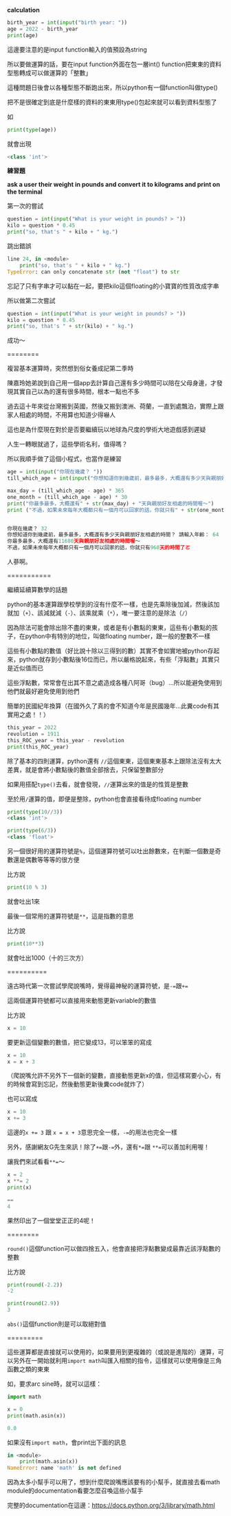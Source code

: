 **calculation**

```python
birth_year = int(input("birth year: "))
age = 2022 - birth_year
print(age)
```

這邊要注意的是input function輸入的值預設為string

所以要做運算的話，要在input function外面在包一層int() function把東東的資料型態轉成可以做運算的「整數」

這種問題日後會以各種型態不斷跑出來，所以python有一個function叫做type()

把不是很確定到底是什麼樣的資料的東東用type()包起來就可以看到資料型態了

如
```python
print(type(age))
```
就會出現

```python
<class 'int'>
```

**練習題**

**ask a user their weight in pounds and convert it to kilograms and print on the terminal**

第一次的嘗試
```python
question = int(input("What is your weight in pounds? > "))
kilo = question * 0.45
print("so, that's " + kilo + " kg.")
```

跳出錯誤
```python
line 24, in <module>
    print("so, that's " + kilo + " kg.")
TypeError: can only concatenate str (not "float") to str
```
忘記了只有字串才可以黏在一起，要把kilo這個floating的小寶寶的性質改成字串

所以做第二次嘗試
```python
question = int(input("What is your weight in pounds? > "))
kilo = question * 0.45
print("so, that's " + str(kilo) + " kg.")
```
成功～

========

複習基本運算時，突然想到俗女養成記第二季時

陳嘉玲她弟說到自己用一個app去計算自己還有多少時間可以陪在父母身邊，才發現其實自己以為的還有很多時間，根本一點也不多

過去這十年來從台灣搬到英國，然後又搬到澳洲、荷蘭，一直到處飄泊，實際上跟家人相處的時間，不用算也知道少得嚇人

這也是為什麼現在對於是否要繼續玩以地球為尺度的學術大地遊戲感到遲疑

人生一轉眼就過了，這些學術名利，值得嗎？



所以我順手做了這個小程式，也當作是練習

```python
age = int(input("你現在幾歲？ "))
till_which_age = int(input("你想知道你到幾歲前，最多最多，大概還有多少天與親朋好友相處的時間？ 請輸入年齡： "))

max_day = (till_which_age - age) * 365
one_month = (till_which_age - age) * 30
print("你最多最多，大概還有" + str(max_day) + "天與親朋好友相處的時間喔～")
print ("不過，如果未來每年大概都只有一個月可以回家的話，你就只有" + str(one_month) + "天的時間了ㄛ")


你現在幾歲？ 32
你想知道你到幾歲前，最多最多，大概還有多少天與親朋好友相處的時間？ 請輸入年齡： 64
你最多最多，大概還有11680天與親朋好友相處的時間喔～
不過，如果未來每年大概都只有一個月可以回家的話，你就只有960天的時間了ㄛ
```

人蔘啊。


===========

繼續延續算數學的話題

python的基本運算跟學校學到的沒有什麼不一樣，也是先乘除後加減，然後該加就加（`+`）、該減就減（`-`）、該乘就乘（`*`），唯一要注意的是除法（`/`）


因為除法可能會除出除不盡的東東，或者是有小數點的東東，這些有小數點的孩子，在python中有特別的地位，叫做floating number，跟一般的整數不一樣

這些有小數點的數值（好比說十除以三得到的數）其實不會如實地被python存起來，python就存到小數點後16位而已，所以嚴格說起來，有些「浮點數」其實只是近似值而已

這些浮點數，常常會在出其不意之處造成各種八阿哥（bug）...所以能避免使用到他們就最好避免使用到他們



簡單的民國紀年換算（在國外久了真的會不知道今年是民國幾年...此糞code有其實用之處！！）
```python
this_year = 2022
revolution = 1911
this_ROC_year = this_year - revolution
print(this_ROC_year)
```

除了基本的四則運算，python還有 `//`這個東東，這個東東基本上跟除法沒有太大差異，就是會將小數點後的數值全部捨去，只保留整數部分

如果用搭配`type()`去看，就會發現，`//`運算出來的值是的性質是整數

至於用`/`運算的值，即便是整除，python也會直接看待成floating number


```python
print(type(10//3))
<class 'int'>

print(type(6/3))
<class 'float'>

```

另一個很好用的運算符號是`%`，這個運算符號可以吐出餘數來，在判斷一個數是奇數還是偶數等等等的很方便

比方說
```python
print(10 % 3)
```
就會吐出1來

最後一個常用的運算符號是`**`，這是指數的意思

比方說
```python
print(10**3)
```
就會吐出1000（十的三次方）


==========

遠古時代第一次嘗試學爬說嘴時，覺得最神秘的運算符號，是`-=`跟`+=`

這兩個運算符號都可以直接用來動態更新variable的數值

比方說
```python
x = 10
```

要更新這個變數的數值，把它變成13，可以笨笨的寫成
```python
x = 10
x = x + 3
```
（爬說嘴允許不另外下一個新的變數，直接動態更新x的值，但這樣寫要小心，有的時候會寫到忘記，然後動態更新後糞code就炸了）

也可以寫成
```python
x = 10
x += 3
```
這邊的`x += 3` 跟 `x = x + 3`意思完全一樣，`-=`的用法也完全一樣



另外，感謝網友G先生來訊！除了`+=`跟`-=`外，還有`*=`跟 `**=`可以善加利用喔！

讓我們來試看看`**=`～

```python
x = 2
x **= 2
print(x)

==
4
```
果然印出了一個堂堂正正的4呢！

========

`round()`這個function可以做四捨五入，他會直接把浮點數變成最靠近該浮點數的整數

比方說
```python
print(round(-2.2))
-2

print(round(2.9))
3
```

`abs()`這個function則是可以取絕對值

=========

這些運算都是直接就可以使用的，如果要用到更複雜的（或說是進階的）運算，可以另外在一開始就利用`import math`叫匯入相關的指令，這樣就可以使用像是三角函數之類的東東

如，要求arc sine時，就可以這樣：
```python
import math

x = 0
print(math.asin(x))

0.0
```

如果沒有`import math`，會print出下面的訊息
```python
in <module>
    print(math.asin(x))
NameError: name 'math' is not defined
```
因為太多小幫手可以用了，想到什麼爬說嘴應該要有的小幫手，就直接去看math module的documentation看要怎麼召喚這些小幫手

完整的documentation在這邊：https://docs.python.org/3/library/math.html
